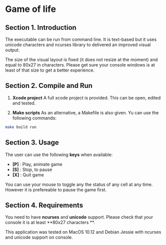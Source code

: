 # Game of life

## Section 1. Introduction

The executable can be run from command line. It is text-based but it uses unicode characters and ncurses library to delivered an improved visual output.

The size of the visual layout is fixed (it does not resize at the moment) and equal to 80x27 in characters. Please get sure your console windows is at least of that size to get a better experience.


## Section 2. Compile and Run

1. **Xcode project**
 A full xcode project is provided. This can be open, edited and tested.

3. **Make scripts**
As an alternative, a Makefile is also given. Yu can use the following commands:

```sh
make build run
```

## Section 3. Usage

The user can use the following **keys** when available:
* **[P]** : Play, animate game
* **[S]** : Stop, to pause
* **[X]** : Quit game

You can use your mouse to toggle any the status of any cell at any time. However it is prefereable to pause the game first.

## Section 4. Requirements

You need to have **ncurses** and **unicode** support. Please check that your console it is at least **80x27 characters
**.

This application was tested on MacOS 10.12 and Debian Jessie with ncurses and unicode support on console.


